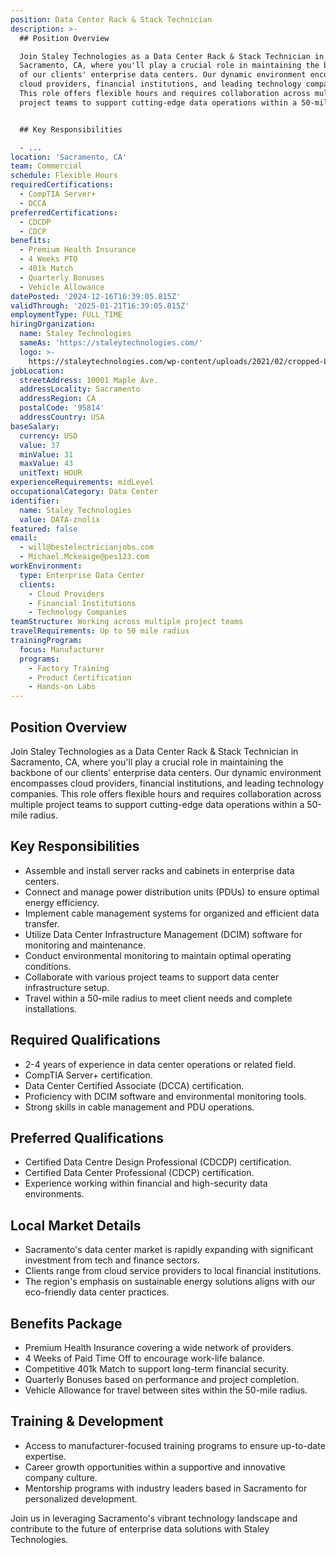 ```yaml
---
position: Data Center Rack & Stack Technician
description: >-
  ## Position Overview

  Join Staley Technologies as a Data Center Rack & Stack Technician in
  Sacramento, CA, where you'll play a crucial role in maintaining the backbone
  of our clients' enterprise data centers. Our dynamic environment encompasses
  cloud providers, financial institutions, and leading technology companies.
  This role offers flexible hours and requires collaboration across multiple
  project teams to support cutting-edge data operations within a 50-mile radius.


  ## Key Responsibilities

  - ...
location: 'Sacramento, CA'
team: Commercial
schedule: Flexible Hours
requiredCertifications:
  - CompTIA Server+
  - DCCA
preferredCertifications:
  - CDCDP
  - CDCP
benefits:
  - Premium Health Insurance
  - 4 Weeks PTO
  - 401k Match
  - Quarterly Bonuses
  - Vehicle Allowance
datePosted: '2024-12-16T16:39:05.815Z'
validThrough: '2025-01-21T16:39:05.815Z'
employmentType: FULL_TIME
hiringOrganization:
  name: Staley Technologies
  sameAs: 'https://staleytechnologies.com/'
  logo: >-
    https://staleytechnologies.com/wp-content/uploads/2021/02/cropped-Logo_StaleyTechnologies.png
jobLocation:
  streetAddress: 10001 Maple Ave.
  addressLocality: Sacramento
  addressRegion: CA
  postalCode: '95814'
  addressCountry: USA
baseSalary:
  currency: USD
  value: 37
  minValue: 31
  maxValue: 43
  unitText: HOUR
experienceRequirements: midLevel
occupationalCategory: Data Center
identifier:
  name: Staley Technologies
  value: DATA-znolix
featured: false
email:
  - will@bestelectricianjobs.com
  - Michael.Mckeaige@pes123.com
workEnvironment:
  type: Enterprise Data Center
  clients:
    - Cloud Providers
    - Financial Institutions
    - Technology Companies
teamStructure: Working across multiple project teams
travelRequirements: Up to 50 mile radius
trainingProgram:
  focus: Manufacturer
  programs:
    - Factory Training
    - Product Certification
    - Hands-on Labs
---
```




## Position Overview
Join Staley Technologies as a Data Center Rack & Stack Technician in Sacramento, CA, where you'll play a crucial role in maintaining the backbone of our clients' enterprise data centers. Our dynamic environment encompasses cloud providers, financial institutions, and leading technology companies. This role offers flexible hours and requires collaboration across multiple project teams to support cutting-edge data operations within a 50-mile radius.

## Key Responsibilities
- Assemble and install server racks and cabinets in enterprise data centers.
- Connect and manage power distribution units (PDUs) to ensure optimal energy efficiency.
- Implement cable management systems for organized and efficient data transfer.
- Utilize Data Center Infrastructure Management (DCIM) software for monitoring and maintenance.
- Conduct environmental monitoring to maintain optimal operating conditions.
- Collaborate with various project teams to support data center infrastructure setup.
- Travel within a 50-mile radius to meet client needs and complete installations.

## Required Qualifications
- 2-4 years of experience in data center operations or related field.
- CompTIA Server+ certification.
- Data Center Certified Associate (DCCA) certification.
- Proficiency with DCIM software and environmental monitoring tools.
- Strong skills in cable management and PDU operations.

## Preferred Qualifications
- Certified Data Centre Design Professional (CDCDP) certification.
- Certified Data Center Professional (CDCP) certification.
- Experience working within financial and high-security data environments.

## Local Market Details
- Sacramento's data center market is rapidly expanding with significant investment from tech and finance sectors.
- Clients range from cloud service providers to local financial institutions.
- The region's emphasis on sustainable energy solutions aligns with our eco-friendly data center practices.

## Benefits Package
- Premium Health Insurance covering a wide network of providers.
- 4 Weeks of Paid Time Off to encourage work-life balance.
- Competitive 401k Match to support long-term financial security.
- Quarterly Bonuses based on performance and project completion.
- Vehicle Allowance for travel between sites within the 50-mile radius.

## Training & Development
- Access to manufacturer-focused training programs to ensure up-to-date expertise.
- Career growth opportunities within a supportive and innovative company culture.
- Mentorship programs with industry leaders based in Sacramento for personalized development.

Join us in leveraging Sacramento's vibrant technology landscape and contribute to the future of enterprise data solutions with Staley Technologies.